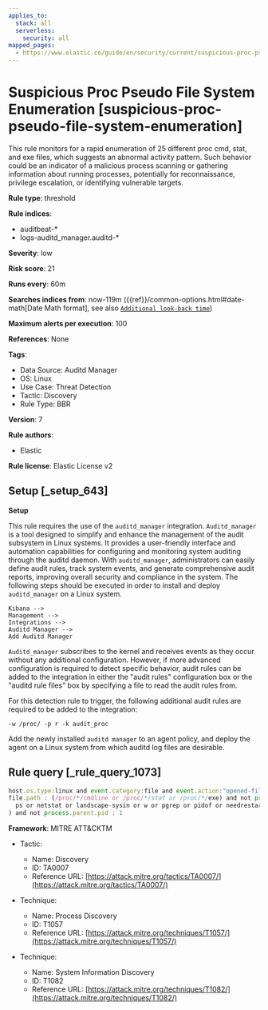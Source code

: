 ```yaml
---
applies_to:
  stack: all
  serverless:
    security: all
mapped_pages:
  - https://www.elastic.co/guide/en/security/current/suspicious-proc-pseudo-file-system-enumeration.html
---
```


# Suspicious Proc Pseudo File System Enumeration [suspicious-proc-pseudo-file-system-enumeration]

This rule monitors for a rapid enumeration of 25 different proc cmd, stat, and exe files, which suggests an abnormal activity pattern. Such behavior could be an indicator of a malicious process scanning or gathering information about running processes, potentially for reconnaissance, privilege escalation, or identifying vulnerable targets.

**Rule type**: threshold

**Rule indices**:

* auditbeat-*
* logs-auditd_manager.auditd-*

**Severity**: low

**Risk score**: 21

**Runs every**: 60m

**Searches indices from**: now-119m ({{ref}}/common-options.html#date-math[Date Math format], see also [`Additional look-back time`](docs-content://solutions/security/detect-and-alert/create-detection-rule.md#rule-schedule))

**Maximum alerts per execution**: 100

**References**: None

**Tags**:

* Data Source: Auditd Manager
* OS: Linux
* Use Case: Threat Detection
* Tactic: Discovery
* Rule Type: BBR

**Version**: 7

**Rule authors**:

* Elastic

**Rule license**: Elastic License v2

## Setup [_setup_643]

**Setup**

This rule requires the use of the `auditd_manager` integration. `Auditd_manager` is a tool designed to simplify and enhance the management of the audit subsystem in Linux systems. It provides a user-friendly interface and automation capabilities for configuring and monitoring system auditing through the auditd daemon. With `auditd_manager`, administrators can easily define audit rules, track system events, and generate comprehensive audit reports, improving overall security and compliance in the system. The following steps should be executed in order to install and deploy `auditd_manager` on a Linux system.

```
Kibana -->
Management -->
Integrations -->
Auditd Manager -->
Add Auditd Manager
```

`Auditd_manager` subscribes to the kernel and receives events as they occur without any additional configuration. However, if more advanced configuration is required to detect specific behavior, audit rules can be added to the integration in either the "audit rules" configuration box or the "auditd rule files" box by specifying a file to read the audit rules from.

For this detection rule to trigger, the following additional audit rules are required to be added to the integration:

```
-w /proc/ -p r -k audit_proc
```

Add the newly installed `auditd manager` to an agent policy, and deploy the agent on a Linux system from which auditd log files are desirable.


## Rule query [_rule_query_1073]

```js
host.os.type:linux and event.category:file and event.action:"opened-file" and
file.path : (/proc/*/cmdline or /proc/*/stat or /proc/*/exe) and not process.name : (
  ps or netstat or landscape-sysin or w or pgrep or pidof or needrestart or apparmor_status
) and not process.parent.pid : 1
```

**Framework**: MITRE ATT&CKTM

* Tactic:

    * Name: Discovery
    * ID: TA0007
    * Reference URL: [https://attack.mitre.org/tactics/TA0007/](https://attack.mitre.org/tactics/TA0007/)

* Technique:

    * Name: Process Discovery
    * ID: T1057
    * Reference URL: [https://attack.mitre.org/techniques/T1057/](https://attack.mitre.org/techniques/T1057/)

* Technique:

    * Name: System Information Discovery
    * ID: T1082
    * Reference URL: [https://attack.mitre.org/techniques/T1082/](https://attack.mitre.org/techniques/T1082/)



